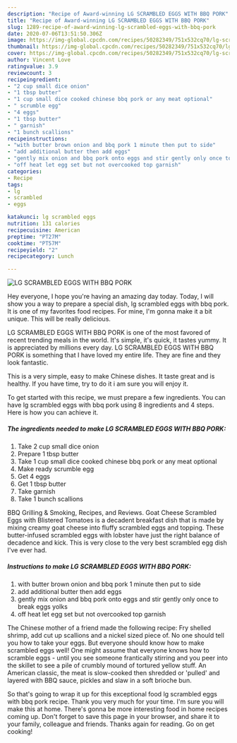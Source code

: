 ```yaml
---
description: "Recipe of Award-winning LG SCRAMBLED EGGS WITH BBQ PORK"
title: "Recipe of Award-winning LG SCRAMBLED EGGS WITH BBQ PORK"
slug: 1289-recipe-of-award-winning-lg-scrambled-eggs-with-bbq-pork
date: 2020-07-06T13:51:50.306Z
image: https://img-global.cpcdn.com/recipes/50282349/751x532cq70/lg-scrambled-eggs-with-bbq-pork-recipe-main-photo.jpg
thumbnail: https://img-global.cpcdn.com/recipes/50282349/751x532cq70/lg-scrambled-eggs-with-bbq-pork-recipe-main-photo.jpg
cover: https://img-global.cpcdn.com/recipes/50282349/751x532cq70/lg-scrambled-eggs-with-bbq-pork-recipe-main-photo.jpg
author: Vincent Love
ratingvalue: 3.9
reviewcount: 3
recipeingredient:
- "2 cup small dice onion"
- "1 tbsp butter"
- "1 cup small dice cooked chinese bbq pork or any meat optional"
- " scrumble egg"
- "4 eggs"
- "1 tbsp butter"
- " garnish"
- "1 bunch scallions"
recipeinstructions:
- "with butter brown onion and bbq pork 1 minute then put to side"
- "add additional butter then add eggs"
- "gently mix onion and bbq pork onto eggs and stir gently only once to break eggs yolks"
- "off heat let egg set but not overcooked top garnish"
categories:
- Recipe
tags:
- lg
- scrambled
- eggs

katakunci: lg scrambled eggs 
nutrition: 131 calories
recipecuisine: American
preptime: "PT27M"
cooktime: "PT57M"
recipeyield: "2"
recipecategory: Lunch

---
```



![LG SCRAMBLED EGGS WITH BBQ PORK](https://img-global.cpcdn.com/recipes/50282349/751x532cq70/lg-scrambled-eggs-with-bbq-pork-recipe-main-photo.jpg)

Hey everyone, I hope you're having an amazing day today. Today, I will show you a way to prepare a special dish, lg scrambled eggs with bbq pork. It is one of my favorites food recipes. For mine, I'm gonna make it a bit unique. This will be really delicious.

LG SCRAMBLED EGGS WITH BBQ PORK is one of the most favored of recent trending meals in the world. It's simple, it's quick, it tastes yummy. It is appreciated by millions every day. LG SCRAMBLED EGGS WITH BBQ PORK is something that I have loved my entire life. They are fine and they look fantastic.

This is a very simple, easy to make Chinese dishes. It taste great and is healthy. If you have time, try to do it i am sure you will enjoy it.


To get started with this recipe, we must prepare a few ingredients. You can have lg scrambled eggs with bbq pork using 8 ingredients and 4 steps. Here is how you can achieve it.

<!--inarticleads1-->

##### The ingredients needed to make LG SCRAMBLED EGGS WITH BBQ PORK:

1. Take 2 cup small dice onion
1. Prepare 1 tbsp butter
1. Take 1 cup small dice cooked chinese bbq pork or any meat optional
1. Make ready  scrumble egg
1. Get 4 eggs
1. Get 1 tbsp butter
1. Take  garnish
1. Take 1 bunch scallions


BBQ Grilling &amp; Smoking, Recipes, and Reviews. Goat Cheese Scrambled Eggs with Blistered Tomatoes is a decadent breakfast dish that is made by mixing creamy goat cheese into fluffy scrambled eggs and topping. These butter-infused scrambled eggs with lobster have just the right balance of decadence and kick. This is very close to the very best scrambled egg dish I&#39;ve ever had. 

<!--inarticleads2-->

##### Instructions to make LG SCRAMBLED EGGS WITH BBQ PORK:

1. with butter brown onion and bbq pork 1 minute then put to side
1. add additional butter then add eggs
1. gently mix onion and bbq pork onto eggs and stir gently only once to break eggs yolks
1. off heat let egg set but not overcooked top garnish


The Chinese mother of a friend made the following recipe: Fry shelled shrimp, add cut up scallions and a nickel sized piece of. No one should tell you how to take your eggs. But everyone should know how to make scrambled eggs well! One might assume that everyone knows how to scramble eggs - until you see someone frantically stirring and you peer into the skillet to see a pile of crumbly mound of tortured yellow stuff. An American classic, the meat is slow-cooked then shredded or &#39;pulled&#39; and layered with BBQ sauce, pickles and slaw in a soft brioche bun. 

So that's going to wrap it up for this exceptional food lg scrambled eggs with bbq pork recipe. Thank you very much for your time. I'm sure you will make this at home. There's gonna be more interesting food in home recipes coming up. Don't forget to save this page in your browser, and share it to your family, colleague and friends. Thanks again for reading. Go on get cooking!
